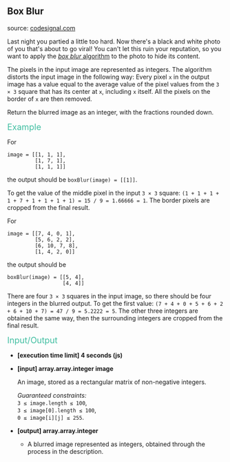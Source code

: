 <h2>Box Blur</h2>
<p>source: <a href="https://www.codesignal.com/">codesignal.com</a></p>
<div><p>Last night you partied a little too hard. Now there's a black and white photo of you that's about to go viral! You can't let this ruin your reputation, so you want to apply the <a href="https://en.wikipedia.org/wiki/Box_blur" target="_blank"><em>box blur</em> algorithm</a> to the photo to hide its content.</p>
<p>The pixels in the input image are represented as integers. The algorithm distorts the input image in the following way: Every pixel <code>x</code> in the output image has a value equal to the average value of the pixel values from the <code>3 × 3</code> square that has its center at <code>x</code>, including <code>x</code> itself. All the pixels on the border of <code>x</code> are then removed.</p>
<p>Return the blurred image as an integer, with the fractions rounded down.</p>
<p><span style="color:#44BFA3;font-size:1.4em">Example</span></p>
<p>For</p>
<pre><code>image = [[1, 1, 1], 
         [1, 7, 1], 
         [1, 1, 1]]
</code></pre>
<p>the output should be <code>boxBlur(image) = [[1]]</code>.</p>
<p>To get the value of the middle pixel in the input <code>3 × 3</code> square: <code>(1 + 1 + 1 + 1 + 7 + 1 + 1 + 1 + 1) = 15 / 9 = 1.66666 = 1</code>. The border pixels are cropped from the final result.</p>
<p>For</p>
<pre><code>image = [[7, 4, 0, 1], 
         [5, 6, 2, 2], 
         [6, 10, 7, 8], 
         [1, 4, 2, 0]]
</code></pre>
<p>the output should be</p>
<pre><code>boxBlur(image) = [[5, 4], 
                  [4, 4]]
</code></pre>
<p>There are four <code>3 × 3</code> squares in the input image, so there should be four integers in the blurred output. To get the first value: <code>(7 + 4 + 0 + 5 + 6 + 2 + 6 + 10 + 7) = 47 / 9 = 5.2222 = 5</code>. The other three integers are obtained the same way, then the surrounding integers are cropped from the final result.</p>
<p><span style="color:#44BFA3;font-size:1.4em">Input/Output</span></p>
<ul>
<li>
<p><strong>[execution time limit] 4 seconds (js)</strong></p>
</li>
<li>
<p><strong>[input] array.array.integer image</strong></p>
<p>An image, stored as a rectangular matrix of non-negative integers.</p>
<p><em>Guaranteed constraints:</em><br>
<code>3 ≤ image.length ≤ 100</code>,<br>
<code>3 ≤ image[0].length ≤ 100</code>,<br>
<code>0 ≤ image[i][j] ≤ 255</code>.</p>
</li>
<li>
<p><strong>[output] array.array.integer</strong></p>
<ul>
<li>A blurred image represented as integers, obtained through the process in the description.</li>
</ul>
</li>
</ul>
</div>